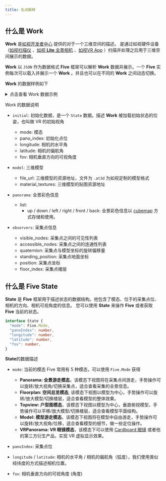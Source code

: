 ```yaml
---
title: 名词解释
---
```


## 什么是 **Work**

**Work** 是[如视开发者中心](https://developers.realsee.com) 提供的对于一个三维空间的描述。
是通过如视硬件设备（[如视扫描仪](https://realsee.com/website/product/hardware) 、[如视 **Lite** 全景相机](https://realsee.com/website/product/lite) 、[如视VR App](https://realsee.com/website/mobile) ）扫描并处理之后用于三维空间展示的数据。

**Work** 以 `JSON` 作为数据格式 **Five** 框架可以解析 **Work** 数据并展示。一个 **Five** 实例每次可以载入并展示一个 **Work** 。并且也可以在不同的 **Work** 之间动态切换。

**Work** 的数据样例如下

<details>
  <summary>点击查看 Work 数据示例</summary>

```json
{
  "initial": {
    "mode": "Panorama",
    "pano_index": 6,
    "longitude": 2.6869287662553916,
    "latitude": 0,
    "fov": 95
  },
  "model": {
    "file_url": "https:\/\/vrlab-public.ljcdn.com\/release\/auto3dhd\/a62e1ebf7d013f7df117551a14af79fc\/model\/auto3d-DJaa08PIzN4JYluXQ1j2VS.at3d",
    "material_textures": [
      "https:\/\/vrlab-public.ljcdn.com\/release\/auto3dhd\/a62e1ebf7d013f7df117551a14af79fc\/materials\/texture_0.jpg",
      "https:\/\/vrlab-public.ljcdn.com\/release\/auto3dhd\/a62e1ebf7d013f7df117551a14af79fc\/materials\/texture_1.jpg",
      "https:\/\/vrlab-public.ljcdn.com\/release\/auto3dhd\/a62e1ebf7d013f7df117551a14af79fc\/materials\/texture_2.jpg",
      "https:\/\/vrlab-public.ljcdn.com\/release\/auto3dhd\/a62e1ebf7d013f7df117551a14af79fc\/materials\/texture_3.jpg",
      "https:\/\/vrlab-public.ljcdn.com\/release\/auto3dhd\/a62e1ebf7d013f7df117551a14af79fc\/materials\/texture_4.jpg",
      "https:\/\/vrlab-public.ljcdn.com\/release\/auto3dhd\/a62e1ebf7d013f7df117551a14af79fc\/materials\/texture_5.jpg",
      "https:\/\/vrlab-public.ljcdn.com\/release\/auto3dhd\/a62e1ebf7d013f7df117551a14af79fc\/materials\/texture_6.jpg",
      "https:\/\/vrlab-public.ljcdn.com\/release\/auto3dhd\/a62e1ebf7d013f7df117551a14af79fc\/materials\/texture_7.jpg",
      "https:\/\/vrlab-public.ljcdn.com\/release\/auto3dhd\/a62e1ebf7d013f7df117551a14af79fc\/materials\/texture_8.jpg",
      "https:\/\/vrlab-public.ljcdn.com\/release\/auto3dhd\/a62e1ebf7d013f7df117551a14af79fc\/materials\/texture_9.jpg"
    ]
  },
  "panorama": {
    "list": [
      {
        "up": "https:\/\/vrlab-public.ljcdn.com\/release\/auto3dhd\/a62e1ebf7d013f7df117551a14af79fc\/images\/cube_2048\/0\/2257f0f0b29d5b00ff01934ce51aaa35\/0_u.jpg",
        "down": "https:\/\/vrlab-public.ljcdn.com\/release\/auto3dhd\/a62e1ebf7d013f7df117551a14af79fc\/images\/cube_2048\/0\/2257f0f0b29d5b00ff01934ce51aaa35\/0_d.jpg",
        "left": "https:\/\/vrlab-public.ljcdn.com\/release\/auto3dhd\/a62e1ebf7d013f7df117551a14af79fc\/images\/cube_2048\/0\/2257f0f0b29d5b00ff01934ce51aaa35\/0_l.jpg",
        "right": "https:\/\/vrlab-public.ljcdn.com\/release\/auto3dhd\/a62e1ebf7d013f7df117551a14af79fc\/images\/cube_2048\/0\/2257f0f0b29d5b00ff01934ce51aaa35\/0_r.jpg",
        "front": "https:\/\/vrlab-public.ljcdn.com\/release\/auto3dhd\/a62e1ebf7d013f7df117551a14af79fc\/images\/cube_2048\/0\/2257f0f0b29d5b00ff01934ce51aaa35\/0_f.jpg",
        "back": "https:\/\/vrlab-public.ljcdn.com\/release\/auto3dhd\/a62e1ebf7d013f7df117551a14af79fc\/images\/cube_2048\/0\/2257f0f0b29d5b00ff01934ce51aaa35\/0_b.jpg"
      },
      {
        "up": "https:\/\/vrlab-public.ljcdn.com\/release\/auto3dhd\/a62e1ebf7d013f7df117551a14af79fc\/images\/cube_2048\/1\/ecb554bb1c122fa90186d176ccfecde4\/1_u.jpg",
        "down": "https:\/\/vrlab-public.ljcdn.com\/release\/auto3dhd\/a62e1ebf7d013f7df117551a14af79fc\/images\/cube_2048\/1\/ecb554bb1c122fa90186d176ccfecde4\/1_d.jpg",
        "left": "https:\/\/vrlab-public.ljcdn.com\/release\/auto3dhd\/a62e1ebf7d013f7df117551a14af79fc\/images\/cube_2048\/1\/ecb554bb1c122fa90186d176ccfecde4\/1_l.jpg",
        "right": "https:\/\/vrlab-public.ljcdn.com\/release\/auto3dhd\/a62e1ebf7d013f7df117551a14af79fc\/images\/cube_2048\/1\/ecb554bb1c122fa90186d176ccfecde4\/1_r.jpg",
        "front": "https:\/\/vrlab-public.ljcdn.com\/release\/auto3dhd\/a62e1ebf7d013f7df117551a14af79fc\/images\/cube_2048\/1\/ecb554bb1c122fa90186d176ccfecde4\/1_f.jpg",
        "back": "https:\/\/vrlab-public.ljcdn.com\/release\/auto3dhd\/a62e1ebf7d013f7df117551a14af79fc\/images\/cube_2048\/1\/ecb554bb1c122fa90186d176ccfecde4\/1_b.jpg"
      }
    ],
  },
  "observers": [
    {
      "visible_nodes": [ 1 ],
      "accessible_nodes": [ 1 ],
      "quaternion": {
        "w": 0.45076583925142194,
        "x": 0.010070951976936936,
        "y": -0.8925839597148215,
        "z": -0.0016154299986102319
      },
      "standing_position": [
        -6.956049919128418,
        -1.3924440682333898,
        1.6591600179672241
      ],
      "position": [
        -6.956049919128418,
        -0.10312400013208389,
        1.6591600179672241
      ],
      "floor_index": 0
    },
    {
      "visible_nodes": [ 0 ],
      "accessible_nodes": [ 0 ],
      "index": 1,
      "quaternion": {
        "w": -0.9884643083591809,
        "x": -0.0038900979633806664,
        "y": 0.1512670435365699,
        "z": -0.006439990839033269
      },
      "standing_position": [
        -6.176340103149414,
        -1.380554749576384,
        2.179759979248047
      ],
      "position": [
        -6.176340103149414,
        -0.10025200247764587,
        2.179759979248047
      ],
      "floor_index": 0,
    }
  ]
}
```

</details>

Work 的数据说明

- `initial`: 初始化数据，是一个 `State` 数据。描述 **Work** 被加载初始状态的位姿，也叫做 VR 的初始视角
    - mode: 模态
    - pano_index: 初始化点位
    - longitude: 相机的水平角
    - latitude: 相机的偏航角
    - fov: 相机垂直方向的可视角度

- `model`: 三维模型
    - file_url: 三维模型的资源地址，文件为 `.at3d` 为如视定制的模型格式
    - material_textures: 三维模型的贴图资源地址

- `panorama`: 全景彩色信息
    - list:
        - up / down / left / right / front / back: 全景彩色信息以 [cubemap](https://en.wikipedia.org/wiki/Cube_mapping) 方式存储和使用。

- `observers`: 采集点信息
    - visible_nodes: 采集点之间的可见性列表
    - accessible_nodes: 采集点之间的连通性列表
    - quaternion: 采集点与模型坐标的旋转偏移量
    - standing_position: 采集点地面坐标
    - position: 采集点坐标
    - floor_index: 采集点楼层

## 什么是 Five State

**State** 是 **Five** 框架用于描述状态的数据结构。他包含了模态、位于的采集点位、相机的方向、相机可视角度的信息。
您可以使用 **State** 来操作 **Five** 或者获取 **Five** 当前的状态。

```ts
interface State {
  "mode": Five.Mode,
  "panoIndex": number,
  "longitude": number,
  "latitude": number,
  "fov": number,
}
```

**State**的数据描述

- `mode`: 当前的模态
  Five 常用有 5 种模态，可以使用 `Five.Mode` 获得
    - **Panorama: 全景游走模态**，该模态下视图将在采集点间游走，手势操作可以旋转/放大视角/切换采集点，适合查看采集的全景信息。
    - **Floorplan: 空间总览模态**, 该模态下视图以模型为中心，手势操作可以旋转/放大模型/切换楼层，适合查看模型的整体效果。
    - **Topview: 户型图模态**，该模态下视图以模型为中心，垂直俯视模型，手势操作可以平移/放大模型/切换楼层，适合查看模型平面结构。
    - **Model: 模型游走模态**，该模态下视图将在模型中自由游走，手势操作可以旋转/放大视角/位移，适合查看模型的细节，做一些定位操作。
    - **VRPanorama: VR 眼镜模态**，该模态下可以使用 [Cardboard 眼镜](https://arvr.google.com/cardboard/) 或者他的第三方衍生产品，实现 VR 虚拟显示效果。

- `panoIndex`: 采集点位

- `longitude` / `latitude`: 相机的水平角 / 相机的偏航角（弧度），我们使用类似经纬度的方式描述相机位置。

- `fov`: 相机垂直方向的可视角度 (角度)


